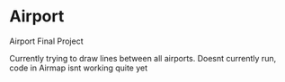 # Airport
Airport Final Project

Currently trying to draw lines between all airports. Doesnt currently run, code in Airmap isnt working quite yet
